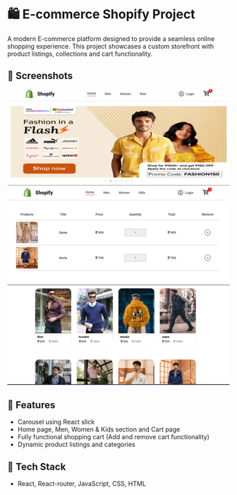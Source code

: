 # 🛍️ E-commerce Shopify Project

A modern E-commerce platform designed to provide a seamless online shopping experience. This project showcases a custom storefront with product listings, collections and cart functionality.

## 📸 Screenshots

![image alt](https://github.com/sandeepmishra16/E-commerce-Shopify/blob/9c81e3a88c24740447b0cdbe160bd6e50f053101/home-page.png)
![image alt](https://github.com/sandeepmishra16/E-commerce-Shopify/blob/9c81e3a88c24740447b0cdbe160bd6e50f053101/cart-page.png)
![image alt](https://github.com/sandeepmishra16/E-commerce-Shopify/blob/9c81e3a88c24740447b0cdbe160bd6e50f053101/products-page.png)

## 🚀 Features

-  Carousel using React slick
-  Home page, Men, Women & Kids section and Cart page
-  Fully functional shopping cart (Add and remove cart functionality)
-  Dynamic product listings and categories

## 🧰 Tech Stack

- React, React-router, JavaScript, CSS, HTML
